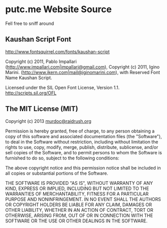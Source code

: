 # putc.me Website Source

Fell free to sniff around

## Kaushan Script Font

http://www.fontsquirrel.com/fonts/kaushan-script

Copyright (c) 2011, Pablo Impallari (http://www.impallari.com|impallari@gmail.com),
Copyright (c) 2011, Igino Marini. (http://www.ikern.com|mail@iginomarini.com),
with Reserved Font Name Kaushan Script.

Licensed under the SIL Open Font License, Version 1.1.
http://scripts.sil.org/OFL

## The MIT License (MIT)

Copyright (c) 2013 murdoc@raidrush.org

Permission is hereby granted, free of charge, to any person obtaining a copy
of this software and associated documentation files (the "Software"), to deal
in the Software without restriction, including without limitation the rights
to use, copy, modify, merge, publish, distribute, sublicense, and/or sell
copies of the Software, and to permit persons to whom the Software is
furnished to do so, subject to the following conditions:

The above copyright notice and this permission notice shall be included in
all copies or substantial portions of the Software.

THE SOFTWARE IS PROVIDED "AS IS", WITHOUT WARRANTY OF ANY KIND, EXPRESS OR
IMPLIED, INCLUDING BUT NOT LIMITED TO THE WARRANTIES OF MERCHANTABILITY,
FITNESS FOR A PARTICULAR PURPOSE AND NONINFRINGEMENT. IN NO EVENT SHALL THE
AUTHORS OR COPYRIGHT HOLDERS BE LIABLE FOR ANY CLAIM, DAMAGES OR OTHER
LIABILITY, WHETHER IN AN ACTION OF CONTRACT, TORT OR OTHERWISE, ARISING FROM,
OUT OF OR IN CONNECTION WITH THE SOFTWARE OR THE USE OR OTHER DEALINGS IN
THE SOFTWARE.
